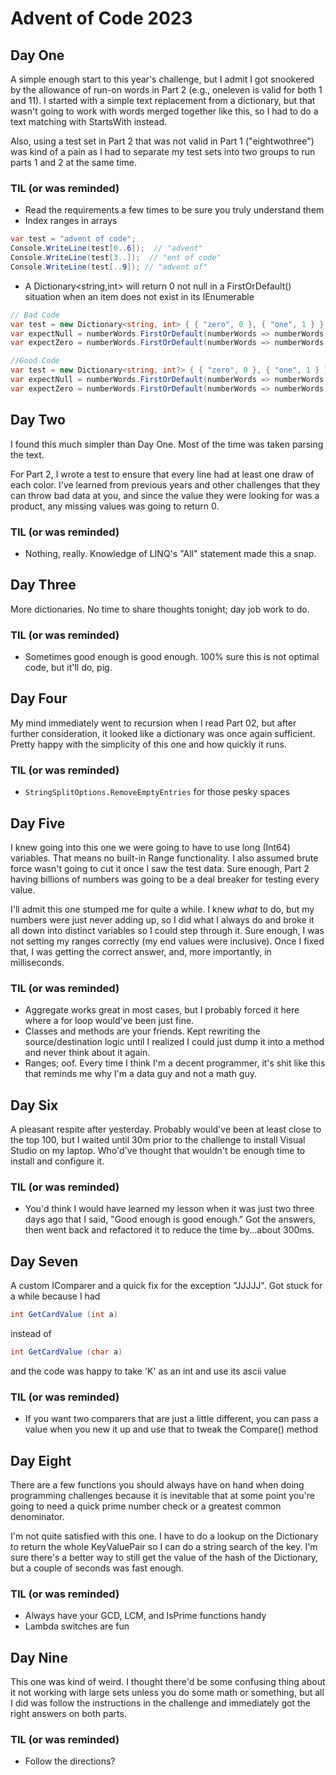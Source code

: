 # Advent of Code 2023

## Day One

A simple enough start to this year's challenge, but I admit I got snookered by the allowance of run-on words in Part 2 (e.g., oneleven is valid for both 1 and 11). I started with a simple text replacement from a dictionary, but that wasn't going to work with words merged together like this, so I had to do a text matching with StartsWith instead.

Also, using a test set in Part 2 that was not valid in Part 1 ("eightwothree") was kind of a pain as I had to separate my test sets into two groups to run parts 1 and 2 at the same time.

### TIL (or was reminded)

- Read the requirements a few times to be sure you truly understand them
- Index ranges in arrays

```cs
var test = "advent of code";
Console.WriteLine(test[0..6]);  // "advent"
Console.WriteLine(test[3..]);  // "ent of code"
Console.WriteLine(test[..9]); // "advent of"
```

- A Dictionary<string,int> will return 0 not null in a FirstOrDefault() situation when an item does not exist in its IEnumerable

```cs
// Bad Code
var test = new Dictionary<string, int> { { "zero", 0 }, { "one", 1 } };
var expectNull = numberWords.FirstOrDefault(numberWords => numberWords.Key == "bbb").Value; // Expect null, returns 0, as the default value of an int is zero
var expectZero = numberWords.FirstOrDefault(numberWords => numberWords.Key == "zero").Value; // Returns 0

//Good Code
var test = new Dictionary<string, int?> { { "zero", 0 }, { "one", 1 } }; // Note the nullabe int
var expectNull = numberWords.FirstOrDefault(numberWords => numberWords.Key == "bbb").Value; // Expect null, returns null, as the default value of an int? is null
var expectZero = numberWords.FirstOrDefault(numberWords => numberWords.Key == "zero").Value; // Returns 0

```

## Day Two

I found this much simpler than Day One. Most of the time was taken parsing the text.

For Part 2, I wrote a test to ensure that every line had at least one draw of each color. I've learned from previous years and other challenges that they can throw bad data at you, and since the value they were looking for was a product, any missing values was going to return 0.

### TIL (or was reminded)

- Nothing, really. Knowledge of LINQ's "All" statement made this a snap.

## Day Three

More dictionaries. No time to share thoughts tonight; day job work to do.

### TIL (or was reminded)

- Sometimes good enough is good enough. 100% sure this is not optimal code, but it'll do, pig.

## Day Four

My mind immediately went to recursion when I read Part 02, but after further consideration, it looked like a dictionary was once again sufficient. Pretty happy with the simplicity of this one and how quickly it runs.

### TIL (or was reminded)

- ```StringSplitOptions.RemoveEmptyEntries``` for those pesky spaces

## Day Five

I knew going into this one we were going to have to use long (Int64) variables. That means no built-in Range functionality. I also assumed brute force wasn't going to cut it once I saw the test data. Sure enough, Part 2 having billions of numbers was going to be a deal breaker for testing every value.

I'll admit this one stumped me for quite a while. I knew *what* to do, but my numbers were just never adding up, so I did what I always do and broke it all down into distinct variables so I could step through it. Sure enough, I was not setting my ranges correctly (my end values were inclusive). Once I fixed that, I was getting the correct answer, and, more importantly, in milliseconds.

### TIL (or was reminded)

- Aggregate works great in most cases, but I probably forced it here where a for loop would've been just fine.
- Classes and methods are your friends. Kept rewriting the source/destination logic until I realized I could just dump it into a method and never think about it again.
- Ranges; oof. Every time I think I'm a decent programmer, it's shit like this that reminds me why I'm a data guy and not a math guy.

## Day Six

A pleasant respite after yesterday. Probably would've been at least close to the top 100, but I waited until 30m prior to the challenge to install Visual Studio on my laptop. Who'd've thought that wouldn't be enough time to install and configure it.

### TIL (or was reminded)

- You'd think I would have learned my lesson when it was just two three days ago that I said, "Good enough is good enough." Got the answers, then went back and refactored it to reduce the time by...about 300ms.

## Day Seven

A custom IComparer and a quick fix for the exception "JJJJJ". Got stuck for a while because I had 

```cs
int GetCardValue (int a)
```
instead of

```cs
int GetCardValue (char a)
```

and the code was happy to take 'K' as an int and use its ascii value

### TIL (or was reminded)

- If you want two comparers that are just a little different, you can pass a value when you new it up and use that to tweak the Compare() method

## Day Eight

There are a few functions you should always have on hand when doing programming challenges because it is inevitable that at some point you're going to need a quick prime number check or a greatest common denominator.

I'm not quite satisfied with this one. I have to do a lookup on the Dictionary to return the whole KeyValuePair so I can do a string search of the key. I'm sure there's a better way to still get the value of the hash of the Dictionary, but a couple of seconds was fast enough.

### TIL (or was reminded)

- Always have your GCD, LCM, and IsPrime functions handy
- Lambda switches are fun

## Day Nine

This one was kind of weird. I thought there'd be some confusing thing about it not working with large sets unless you do some math or something, but all I did was follow the instructions in the challenge and immediately got the right answers on both parts.

### TIL (or was reminded)

- Follow the directions?